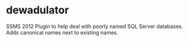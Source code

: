 dewadulator
===========

SSMS 2012 Plugin to help deal with poorly named SQL Server databases. Adds canonical names next to existing names.
